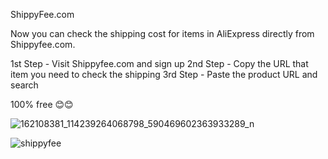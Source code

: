 ShippyFee.com

Now you can check the shipping cost for items in AliExpress directly from Shippyfee.com.

1st Step - Visit Shippyfee.com and sign up
2nd Step - Copy the URL that item you need to check the shipping 
3rd Step - Paste the product URL and search 

100% free 😊😊

![162108381_114239264068798_590469602363933289_n](https://github.com/user-attachments/assets/69f7834d-b63c-4876-830d-6ff38e644e23)


![shippyfee](https://github.com/user-attachments/assets/7d4ab10e-85f0-44b7-8aaf-1ecd212bf430)
